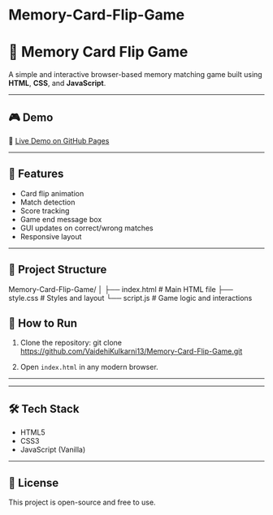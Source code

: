 # Memory-Card-Flip-Game
# 🧠 Memory Card Flip Game

A simple and interactive browser-based memory matching game built using **HTML**, **CSS**, and **JavaScript**.

---

## 🎮 Demo

🔗 [Live Demo on GitHub Pages](https://vaidehikulkarni13.github.io/Memory-Card-Flip-Game/)

---

## 📌 Features

- Card flip animation
- Match detection
- Score tracking
- Game end message box
- GUI updates on correct/wrong matches
- Responsive layout

---

## 📁 Project Structure

Memory-Card-Flip-Game/
│
├── index.html # Main HTML file
├── style.css # Styles and layout
└── script.js # Game logic and interactions


## 🚀 How to Run

1. Clone the repository:
git clone https://github.com/VaidehiKulkarni13/Memory-Card-Flip-Game.git


2. Open `index.html` in any modern browser.

---

---

## 🛠️ Tech Stack

- HTML5
- CSS3
- JavaScript (Vanilla)

---

## 📄 License

This project is open-source and free to use.
